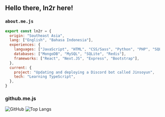 <h2>Hello there, ln2r here!</h2>

### `about.me.js`
```javascript
export const ln2r = {
  origin: "Southeast Asia",
  lang: ["English", "Bahasa Indonesia"],
  experiences: {
    languages: ["JavaScript", "HTML", "CSS/Sass", "Python", "PHP", "SQL"],
    databases: ["MongoDB", "MySQL", "SQLite", "Redis"],
    frameworks: ["React", "Next.JS", "Express", "Bootstrap"],
  },
  current: {
    project: "Updating and deploying a Discord bot called Jinsoyun",
    tech: "Learning TypeScript",
  },  
}
```

### github.me.js
![GitHub](https://github-readme-stats.vercel.app/api/?username=ln2r&hide=prs&hide_border=true&theme=cobalt) ![Top Langs](https://github-readme-stats.vercel.app/api/top-langs/?username=ln2r&layout=compact&hide_border=true&theme=cobalt)
